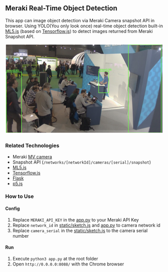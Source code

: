 ## Meraki Real-Time Object Detection
 
This app can image object detection via Meraki Camera snapshot API in browser. Using YOLO(You only look once) real-time object detection built-in [ML5.js](https://ml5js.org/) (based on [Tensorflow.js](https://js.tensorflow.org/)) to detect images returned from Meraki Snapshot API.

![sample](./docs/sample.png)

### Related Technologies

- Meraki [MV camera](https://meraki.cisco.com/products/security-cameras)
- Snapshot API (`/networks/[networkId]/cameras/[serial]/snapshot`)
- [ML5.js](https://ml5js.org/)
- [Tensorflow.js](https://js.tensorflow.org/)
- [Flask](http://flask.pocoo.org/)
- [p5.js](https://p5js.org/)

### How to Use

#### Config
1. Replace `MERAKI_API_KEY` in the [app.py](appy.py) to your Meraki API Key
2. Replace `network_id` in [static/sketch.js](static/sketch.js) and [app.py](app.py) to camera network id
3. Replace `camera_serial` in the [static/sketch.js](static/sketch.js) to the camera serial number

#### Run
1. Execute `python3 app.py` at the root folder
2. Open `http://0.0.0.0:8088/` with the Chrome browser